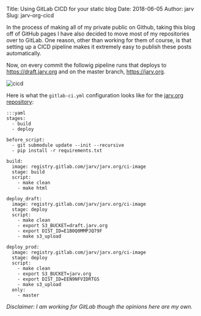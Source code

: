 Title: Using GitLab CICD for your static blog
Date: 2018-06-05
Author: jarv
Slug: jarv-org-cicd

In the process of making all of my private public on Github, taking this blog off of GitHub
pages I have also decided to move most of my repositories over to GitLab. 
One reason, other than working for them of course, is that setting up a CICD pipeline makes it 
extremely easy to publish these posts automatically.

Now, on every commit the followig pipeline runs that deploys to https://draft.jarv.org
and on the master branch, https://jarv.org.

<img src="{attach}static/jarv-cicd.png" alt="cicd"/>

Here is what the `gitlab-ci.yml` configuration looks like for the [jarv.org repository](https://gitlab.com/jarv/jarv.org):

```
:::yaml
stages:
  - build
  - deploy

before_script:
  - git submodule update --init --recursive
  - pip install -r requirements.txt

build:
  image: registry.gitlab.com/jarv/jarv.org/ci-image
  stage: build
  script:
    - make clean
    - make html

deploy_draft:
  image: registry.gitlab.com/jarv/jarv.org/ci-image
  stage: deploy
  script:
    - make clean
    - export S3_BUCKET=draft.jarv.org
    - export DIST_ID=E1B0Q0MMPJQ79F
    - make s3_upload

deploy_prod:
  image: registry.gitlab.com/jarv/jarv.org/ci-image
  stage: deploy
  script:
    - make clean
    - export S3_BUCKET=jarv.org
    - export DIST_ID=EEN9NFVIDRTGS
    - make s3_upload
  only:
    - master
```

_Disclaimer: I am working for GitLab though the opinions here are my own._

